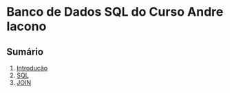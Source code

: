 # Banco de Dados SQL do Curso Andre Iacono

## Sumário

1. [Introdução](/sql/bd_sql_andre/sql_andre/sql01.md)
2. [SQL](/sql/bd_sql_andre/sql_andre/sql02.md)
3. [JOIN](/sql/bd_sql_andre/sql_andre/sql03.md)
